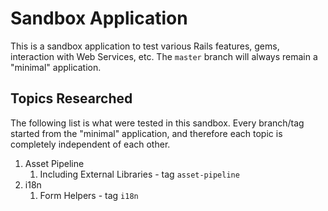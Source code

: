 # Sandbox Application

This is a sandbox application to test various Rails features, gems, interaction
with Web Services, etc. The `master` branch will always remain a "minimal"
application.

## Topics Researched

The following list is what were tested in this sandbox. Every branch/tag started
from the "minimal" application, and therefore each topic is completely
independent of each other.

1. Asset Pipeline
    1. Including External Libraries - tag `asset-pipeline`
2. i18n
    1. Form Helpers - tag `i18n`
